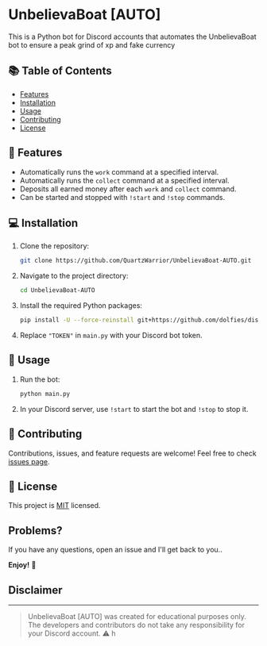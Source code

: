 # UnbelievaBoat [AUTO]

This is a Python bot for Discord accounts that automates the UnbelievaBoat bot to ensure a peak grind of xp and fake currency

## 📚 Table of Contents

- [Features](#-features)
- [Installation](#-installation)
- [Usage](#-usage)
- [Contributing](#-contributing)
- [License](#-license)

## 🎁 Features

- Automatically runs the `work` command at a specified interval.
- Automatically runs the `collect` command at a specified interval.
- Deposits all earned money after each `work` and `collect` command.
- Can be started and stopped with `!start` and `!stop` commands.

## 💻 Installation

1. Clone the repository:

    ```bash
    git clone https://github.com/QuartzWarrior/UnbelievaBoat-AUTO.git
    ```

2. Navigate to the project directory:

    ```bash
    cd UnbelievaBoat-AUTO
    ```

3. Install the required Python packages:

    ```bash
    pip install -U --force-reinstall git+https://github.com/dolfies/discord.py-self.git
    ```

4. Replace `"TOKEN"` in `main.py` with your Discord bot token.

## 🚀 Usage

1. Run the bot:

    ```bash
    python main.py
    ```

2. In your Discord server, use `!start` to start the bot and `!stop` to stop it.

## 🤝 Contributing

Contributions, issues, and feature requests are welcome! Feel free to check [issues page](https://github.com/QuartzWarrior/UnbelievaBoat-AUTO/issues).

## 📝 License

This project is [MIT](https://opensource.org/licenses/MIT) licensed.

## Problems?

If you have any questions, open an issue and I'll get back to you..

**Enjoy!** 🎉

## Disclaimer

---

> UnbelievaBoat [AUTO] was created for educational purposes only. The developers and contributors do not take any responsibility for your Discord account. ⚠️
h
> 

